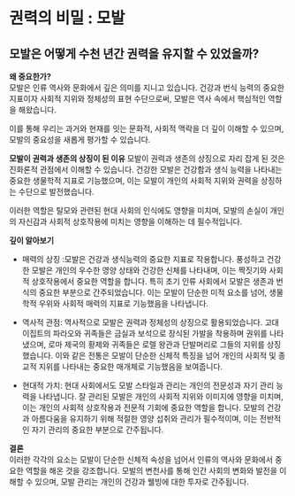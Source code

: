 # ﻿권력의 비밀 : 모발

## 모발은 어떻게 수천 년간 권력을 유지할 수 있었을까?

**왜 중요한가?**   
모발은 인류 역사와 문화에서 깊은 의미를 지니고 있습니다. 건강과 번식 능력의 중요한 지표이자 사회적 지위와 정체성의 표현 수단으로써, 모발은 역사 속에서 핵심적인 역할을 해왔습니다. 

이를 통해 우리는 과거와 현재를 잇는 문화적, 사회적 맥락을 더 깊이 이해할 수 있으며, 모발의 중요성을 새롭게 평가할 수 있습니다. 

**모발이 권력과 생존의 상징이 된 이유** 
모발이 권력과 생존의 상징으로 자리 잡게 된 것은 진화론적 관점에서 이해할 수 있습니다. 건강한 모발은 건강함과 생식 능력을 나타내는 중요한 생물학적 지표로 기능했으며, 이는 모발이 개인의 사회적 지위와 권력을 상징하는 수단으로 발전했습니다. 

이러한 역할은 탈모와 관련된 현대 사회의 인식에도 영향을 미치며, 모발의 손실이 개인의 자신감과 사회적 상호작용에 미치는 영향을 이해하는 데 필수적입니다. 

**깊이 알아보기** 

- 매력의 상징 :모발은 건강과 생식능력의 중요한 지표로 작용합니다. 풍성하고 건강한 모발은 개인의 우수한 영양 상태와 건강한 신체를 나타내며, 이는 짝짓기와 사회적 상호작용에서 중요한 역할을 합니다. 특히 초기 인류 사회에서 모발은 생존과 번식의 중요한 부분으로 간주되었습니다. 이는 모발이 단순한 미적 요소를 넘어, 생물학적 우위와 사회적 매력의 지표로 기능했음을 나타냅니다. 

- 역사적 관점: 역사적으로 모발은 권력과 정체성의 상징으로 활용되었습니다. 고대 이집트의 파라오와 귀족들은 금실과 보석으로 장식된 가발을 착용하며 권위를 나타냈으며, 로마 제국의 황제와 귀족들은 로렐 왕관과 단발머리로 그들의 지위를 상징했습니다. 이와 같은 전통은 모발이 단순한 신체적 특징을 넘어 개인의 사회적 및 종교적 지위를 나타내는 중요한 매개체로 기능했음을 보여줍니다. 

- 현대적 가치: 현대 사회에서도 모발 스타일과 관리는 개인의 전문성과 자기 관리 능력을 나타냅니다. 잘 관리된 모발은 개인의 사회적 지위와 이미지에 영향을 미치며, 이는 개인의 사회적 상호작용과 전문적 기회에 중요한 역할을 합니다. 모발의 건강과 아름다움을 유지하기 위해 적절한 영양 섭취와 관리가 필수적이며, 이는 전반적인 자기 관리의 중요한 부분으로 간주됩니다. 

**결론**   
이러한 각각의 요소는 모발이 단순한 신체적 속성을 넘어서 인류의 역사와 문화에서 중요한 역할을 해온 것을 강조합니다. 모발의 변천사를 통해 인간 사회의 변화와 발전을 이해할 수 있으며, 모발 관리는 개인의 건강과 웰빙에 대한 투자로 간주됩니다.
<!--stackedit_data:
eyJoaXN0b3J5IjpbMTM1NzIxMjYwOCwtMTQ1Njg3MzE1MiwxMz
U3MjEyNjA4LDEzNTIwNTQ0MjUsMTI3OTgxNjA5MiwtMTQ2MTkz
MDM1MF19
-->